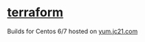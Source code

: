 # [terraform](https://www.terraform.io)

Builds for Centos 6/7 hosted on [yum.jc21.com](https://yum.jc21.com)

